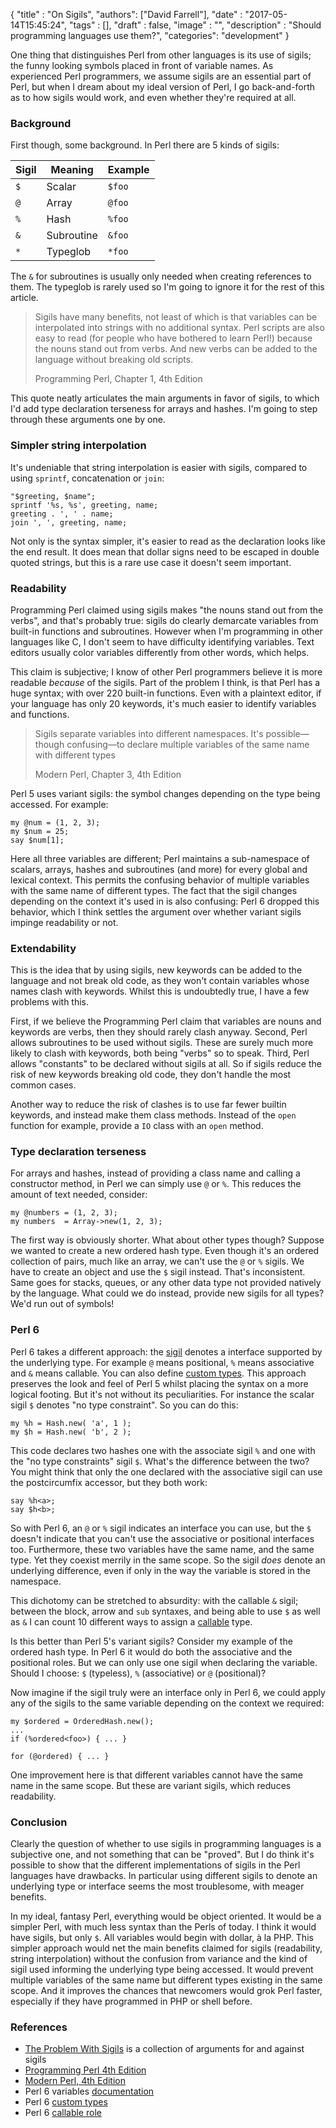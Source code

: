 
  {
    "title"  : "On Sigils",
    "authors": ["David Farrell"],
    "date"   : "2017-05-14T15:45:24",
    "tags"   : [],
    "draft"  : false,
    "image"  : "",
    "description" : "Should programming languages use them?",
    "categories": "development"
  }

One thing that distinguishes Perl from other languages is its use of sigils; the funny looking symbols placed in front of variable names. As experienced Perl programmers, we assume sigils are an essential part of Perl, but when I dream about my ideal version of Perl, I go back-and-forth as to how sigils would work, and even whether they're required at all.

### Background

First though, some background. In Perl there are 5 kinds of sigils:

| Sigil | Meaning | Example
|---|---|---|
| `$` | Scalar | `$foo`
| `@` | Array | `@foo`
| `%` | Hash | `%foo`
| `&` | Subroutine | `&foo`
| `*` | Typeglob | `*foo`

The `&` for subroutines is usually only needed when creating references to them. The typeglob is rarely used so I'm going to ignore it for the rest of this article.

> Sigils have many benefits, not least of which is that variables can be
interpolated into strings with no additional syntax. Perl scripts are also easy to
read (for people who have bothered to learn Perl!) because the nouns stand out
from verbs. And new verbs can be added to the language without breaking old
scripts.
>
> Programming Perl, Chapter 1, 4th Edition

This quote neatly articulates the main arguments in favor of sigils, to which I'd add type declaration terseness for arrays and hashes.  I'm going to step through these arguments one by one.

### Simpler string interpolation

It's undeniable that string interpolation is easier with sigils, compared to using `sprintf`, concatenation or `join`:

``` prettyprint
"$greeting, $name";
sprintf '%s, %s', greeting, name;
greeting . ', ' . name;
join ', ', greeting, name;
```

Not only is the syntax simpler, it's easier to read as the declaration looks like the end result. It does mean that dollar signs need to be escaped in double quoted strings, but this is a rare use case it doesn't seem important.

### Readability

Programming Perl claimed using sigils makes "the nouns stand out from the verbs", and that's probably true: sigils do clearly demarcate variables from built-in functions and subroutines. However when I'm programming in other languages like C, I don't seem to have difficulty identifying variables. Text editors usually color variables differently from other words, which helps.

This claim is subjective; I know of other Perl programmers believe it is more readable _because_ of the sigils. Part of the problem I think, is that Perl has a huge syntax; with over 220 built-in functions. Even with a plaintext editor, if your language has only 20 keywords, it's much easier to identify variables and functions.

> Sigils separate variables into different namespaces. It's possible—though
> confusing—to declare multiple variables of the same name with different types
>
> Modern Perl, Chapter 3, 4th Edition

Perl 5 uses variant sigils: the symbol changes depending on the type being accessed. For example:

``` prettyprint
my @num = (1, 2, 3);
my $num = 25;
say $num[1];
```

Here all three variables are different; Perl maintains a sub-namespace of scalars, arrays, hashes and subroutines (and more) for every global and lexical context. This permits the confusing behavior of multiple variables with the same name of different types. The fact that the sigil changes depending on the context it's used in is also confusing: Perl 6 dropped this behavior, which I think settles the argument over whether variant sigils impinge readability or not.

### Extendability

This is the idea that by using sigils, new keywords can be added to the language and not break old code, as they won't contain variables whose names clash with keywords. Whilst this is undoubtedly true, I have a few problems with this.

First, if we believe the Programming Perl claim that variables are nouns and keywords are verbs, then they should rarely clash anyway. Second, Perl allows subroutines to be used without sigils. These are surely much more likely to clash with keywords, both being "verbs" so to speak. Third, Perl allows "constants" to be declared without sigils at all. So if sigils reduce the risk of new keywords breaking old code, they don't handle the most common cases.

Another way to reduce the risk of clashes is to use far fewer builtin keywords, and instead make them class methods. Instead of the `open` function for example, provide a `IO` class with an `open` method.

### Type declaration terseness

For arrays and hashes, instead of providing a class name and calling a constructor method, in Perl we can simply use `@` or `%`. This reduces the amount of text needed, consider:

``` prettyprint
my @numbers = (1, 2, 3);
my numbers  = Array->new(1, 2, 3);
```

The first way is obviously shorter. What about other types though? Suppose we wanted to create a new ordered hash type. Even though it's an ordered collection of pairs, much like an array, we can't use the `@` or `%` sigils. We have to create an object and use the `$` sigil instead. That's inconsistent. Same goes for stacks, queues, or any other data type not provided natively by the language. What could we do instead, provide new sigils for all types? We'd run out of symbols!

### Perl 6

Perl 6 takes a different approach: the [sigil](https://docs.perl6.org/language/variables) denotes a interface supported by the underlying type. For example `@` means positional, `%` means associative and `&` means callable. You can also define [custom types](https://docs.perl6.org/language/subscripts#Custom_type_example). This approach preserves the look and feel of Perl 5 whilst placing the syntax on a more logical footing. But it's not without its peculiarities. For instance the scalar sigil `$` denotes "no type constraint". So you can do this:

``` prettyprint
my %h = Hash.new( 'a', 1 );
my $h = Hash.new( 'b', 2 );
```

This code declares two hashes one with the associate sigil `%` and one with the "no type constraints" sigil `$`. What's the difference between the two? You might think that only the one declared with the associative sigil can use the postcircumfix accessor, but they both work:

``` prettyprint
say %h<a>;
say $h<b>;
```

So with Perl 6, an `@` or `%` sigil indicates an interface you can use, but the `$` doesn't indicate that you can't use the associative or positional interfaces too. Furthermore, these two variables have the same name, and the same type. Yet they coexist merrily in the same scope. So the sigil _does_ denote an underlying difference, even if only in the way the variable is stored in the namespace.

This dichotomy can be stretched to absurdity: with the callable `&` sigil; between the block, arrow and `sub` syntaxes, and being able to use `$` as well as `&` I can count 10 different ways to assign a [callable](https://docs.perl6.org/type/Callable) type.

Is this better than Perl 5's variant sigils? Consider my example of the ordered hash type. In Perl 6 it would do both the associative and the positional roles. But we can only use one sigil when declaring the variable. Should I choose: `$` (typeless), `%` (associative) or `@` (positional)?

Now imagine if the sigil truly were an interface only in Perl 6, we could apply any of the sigils to the same variable depending on the context we required:

``` prettyprint
my $ordered = OrderedHash.new();
...
if (%ordered<foo>) { ... }

for (@ordered) { ... }
```

One improvement here is that different variables cannot have the same name in the same scope. But these are variant sigils, which reduces readability.

### Conclusion

Clearly the question of whether to use sigils in programming languages is a subjective one, and not something that can be "proved". But I do think it's possible to show that the different implementations of sigils in the Perl languages have drawbacks. In particular using different sigils to denote an underlying type or interface seems the most troublesome, with meager benefits.

In my ideal, fantasy Perl, everything would be object oriented. It would be a simpler Perl, with much less syntax than the Perls of today. I think it would have sigils, but only `$`. All variables would begin with dollar, à la PHP. This simpler approach would net the main benefits claimed for sigils (readability, string interpolation) without the confusion from variance and the kind of sigil used informing the underlying type being accessed. It would prevent multiple variables of the same name but different types existing in the same scope. And it improves the chances that newcomers would grok Perl faster, especially if they have programmed in PHP or shell before.

### References

* [The Problem With Sigils](http://wiki.c2.com/?TheProblemWithSigils) is a collection of arguments for and against sigils
* [Programming Perl 4th Edition](https://www.amazon.com/Programming-Perl-Unmatched-processing-scripting/dp/0596004923)
* [Modern Perl, 4th Edition](https://pragprog.com/book/swperl/modern-perl-fourth-edition)
* Perl 6 variables [documentation](https://docs.perl6.org/language/variables)
* Perl 6 [custom types](https://docs.perl6.org/language/subscripts#Custom_type_example)
* Perl 6 [callable role](https://docs.perl6.org/type/Callable)
